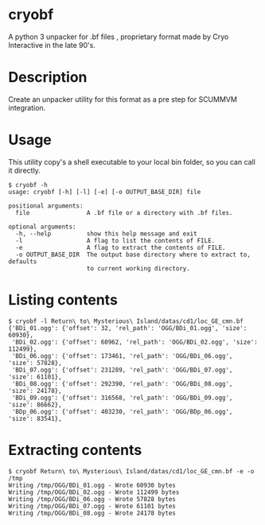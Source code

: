 # cryobf

A python 3 unpacker for .bf files , proprietary format made by Cryo Interactive in the late 90's.

# Description

Create an unpacker utility for this format as a pre step for SCUMMVM integration.

# Usage

This utility copy's a shell executable to your local bin folder, so you can call it directly.
```
$ cryobf -h
usage: cryobf [-h] [-l] [-e] [-o OUTPUT_BASE_DIR] file

positional arguments:
  file                A .bf file or a directory with .bf files.

optional arguments:
  -h, --help          show this help message and exit
  -l                  A flag to list the contents of FILE.
  -e                  A flag to extract the contents of FILE.
  -o OUTPUT_BASE_DIR  The output base directory where to extract to, defaults
                      to current working directory.
```

# Listing contents

```
$ cryobf -l Return\ to\ Mysterious\ Island/datas/cd1/loc_GE_cmn.bf 
{'BDi_01.ogg': {'offset': 32, 'rel_path': 'OGG/BDi_01.ogg', 'size': 60930},
 'BDi_02.ogg': {'offset': 60962, 'rel_path': 'OGG/BDi_02.ogg', 'size': 112499},
 'BDi_06.ogg': {'offset': 173461, 'rel_path': 'OGG/BDi_06.ogg', 'size': 57828},
 'BDi_07.ogg': {'offset': 231289, 'rel_path': 'OGG/BDi_07.ogg', 'size': 61101},
 'BDi_08.ogg': {'offset': 292390, 'rel_path': 'OGG/BDi_08.ogg', 'size': 24178},
 'BDi_09.ogg': {'offset': 316568, 'rel_path': 'OGG/BDi_09.ogg', 'size': 86662},
 'BDp_06.ogg': {'offset': 403230, 'rel_path': 'OGG/BDp_06.ogg', 'size': 83541},
```

# Extracting contents
```
$ cryobf Return\ to\ Mysterious\ Island/datas/cd1/loc_GE_cmn.bf -e -o /tmp
Writing /tmp/OGG/BDi_01.ogg - Wrote 60930 bytes
Writing /tmp/OGG/BDi_02.ogg - Wrote 112499 bytes
Writing /tmp/OGG/BDi_06.ogg - Wrote 57828 bytes
Writing /tmp/OGG/BDi_07.ogg - Wrote 61101 bytes
Writing /tmp/OGG/BDi_08.ogg - Wrote 24178 bytes
```
